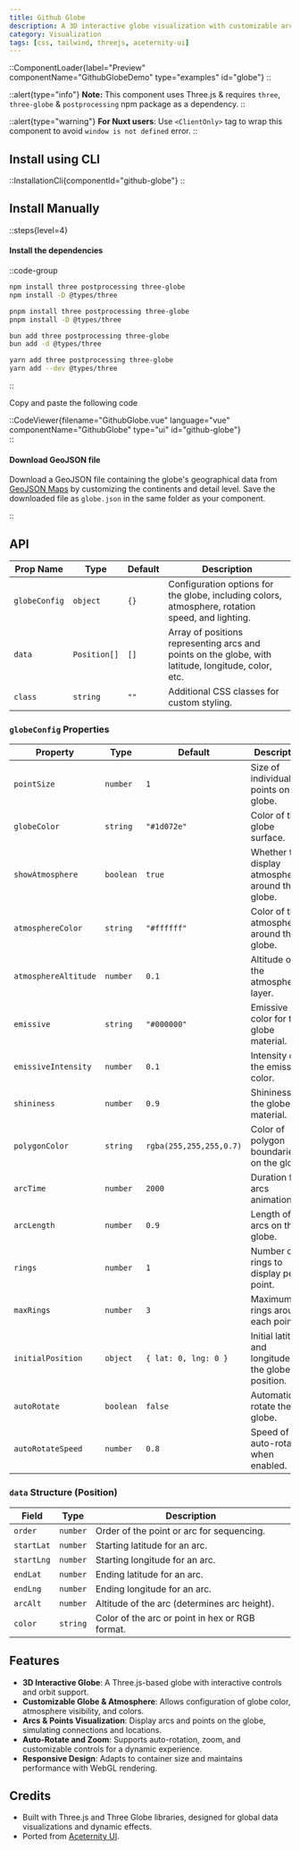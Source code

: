 ```yaml
---
title: Github Globe
description: A 3D interactive globe visualization with customizable arcs, points, and animation options inspired from Github.
category: Visualization
tags: [css, tailwind, threejs, aceternity-ui]
---
```


::ComponentLoader{label="Preview" componentName="GithubGlobeDemo" type="examples" id="globe"}
::

::alert{type="info"}
**Note:** This component uses Three.js & requires `three`, `three-globe` & `postprocessing` npm package as a dependency.
::

::alert{type="warning"}
**For Nuxt users**:
Use `<ClientOnly>` tag to wrap this component to avoid `window is not defined` error.
::

## Install using CLI

::InstallationCli{componentId="github-globe"}
::

## Install Manually

::steps{level=4}

#### Install the dependencies

::code-group

```bash [npm]
npm install three postprocessing three-globe
npm install -D @types/three
```

```bash [pnpm]
pnpm install three postprocessing three-globe
pnpm install -D @types/three
```

```bash [bun]
bun add three postprocessing three-globe
bun add -d @types/three
```

```bash [yarn]
yarn add three postprocessing three-globe
yarn add --dev @types/three
```

::

Copy and paste the following code

::CodeViewer{filename="GithubGlobe.vue" language="vue" componentName="GithubGlobe" type="ui" id="github-globe"}  
::

#### Download GeoJSON file

Download a GeoJSON file containing the globe's geographical data from [GeoJSON Maps](https://geojson-maps.kyd.au/) by customizing the continents and detail level. Save the downloaded file as `globe.json` in the same folder as your component.

::

## API

| Prop Name     | Type         | Default | Description                                                                                         |
| ------------- | ------------ | ------- | --------------------------------------------------------------------------------------------------- |
| `globeConfig` | `object`     | `{}`    | Configuration options for the globe, including colors, atmosphere, rotation speed, and lighting.    |
| `data`        | `Position[]` | `[]`    | Array of positions representing arcs and points on the globe, with latitude, longitude, color, etc. |
| `class`       | `string`     | `""`    | Additional CSS classes for custom styling.                                                          |

### `globeConfig` Properties

| Property             | Type      | Default                 | Description                                              |
| -------------------- | --------- | ----------------------- | -------------------------------------------------------- |
| `pointSize`          | `number`  | `1`                     | Size of individual points on the globe.                  |
| `globeColor`         | `string`  | `"#1d072e"`             | Color of the globe surface.                              |
| `showAtmosphere`     | `boolean` | `true`                  | Whether to display atmosphere around the globe.          |
| `atmosphereColor`    | `string`  | `"#ffffff"`             | Color of the atmosphere around the globe.                |
| `atmosphereAltitude` | `number`  | `0.1`                   | Altitude of the atmosphere layer.                        |
| `emissive`           | `string`  | `"#000000"`             | Emissive color for the globe material.                   |
| `emissiveIntensity`  | `number`  | `0.1`                   | Intensity of the emissive color.                         |
| `shininess`          | `number`  | `0.9`                   | Shininess of the globe material.                         |
| `polygonColor`       | `string`  | `rgba(255,255,255,0.7)` | Color of polygon boundaries on the globe.                |
| `arcTime`            | `number`  | `2000`                  | Duration for arcs animation.                             |
| `arcLength`          | `number`  | `0.9`                   | Length of arcs on the globe.                             |
| `rings`              | `number`  | `1`                     | Number of rings to display per point.                    |
| `maxRings`           | `number`  | `3`                     | Maximum rings around each point.                         |
| `initialPosition`    | `object`  | `{ lat: 0, lng: 0 }`    | Initial latitude and longitude for the globe's position. |
| `autoRotate`         | `boolean` | `false`                 | Automatically rotate the globe.                          |
| `autoRotateSpeed`    | `number`  | `0.8`                   | Speed of auto-rotation when enabled.                     |

### `data` Structure (Position)

| Field      | Type     | Description                                     |
| ---------- | -------- | ----------------------------------------------- |
| `order`    | `number` | Order of the point or arc for sequencing.       |
| `startLat` | `number` | Starting latitude for an arc.                   |
| `startLng` | `number` | Starting longitude for an arc.                  |
| `endLat`   | `number` | Ending latitude for an arc.                     |
| `endLng`   | `number` | Ending longitude for an arc.                    |
| `arcAlt`   | `number` | Altitude of the arc (determines arc height).    |
| `color`    | `string` | Color of the arc or point in hex or RGB format. |

## Features

- **3D Interactive Globe**: A Three.js-based globe with interactive controls and orbit support.
- **Customizable Globe & Atmosphere**: Allows configuration of globe color, atmosphere visibility, and colors.
- **Arcs & Points Visualization**: Display arcs and points on the globe, simulating connections and locations.
- **Auto-Rotate and Zoom**: Supports auto-rotation, zoom, and customizable controls for a dynamic experience.
- **Responsive Design**: Adapts to container size and maintains performance with WebGL rendering.

## Credits

- Built with Three.js and Three Globe libraries, designed for global data visualizations and dynamic effects.
- Ported from [Aceternity UI](https://ui.aceternity.com/components/github-globe).
